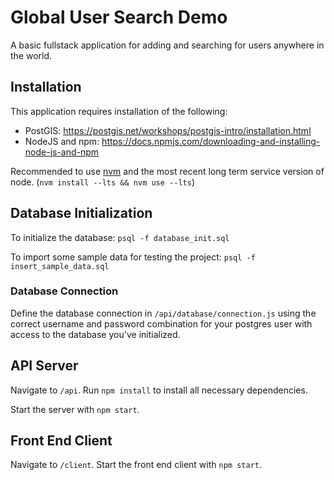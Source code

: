 # Global User Search Demo

A basic fullstack application for adding and searching for users anywhere in the world.

## Installation

This application requires installation of the following:
 - PostGIS: https://postgis.net/workshops/postgis-intro/installation.html
 - NodeJS and npm: https://docs.npmjs.com/downloading-and-installing-node-js-and-npm

Recommended to use [nvm](https://github.com/nvm-sh/nvm) and the most recent long term service version of node. (`nvm install --lts && nvm use --lts`)


## Database Initialization

To initialize the database: `psql -f database_init.sql`

To import some sample data for testing the project: `psql -f insert_sample_data.sql`


### Database Connection

Define the database connection in `/api/database/connection.js` using the correct username and password combination for your postgres user with access to the database you've initialized.


## API Server

Navigate to `/api`. Run `npm install` to install all necessary dependencies.

Start the server with `npm start`.


## Front End Client

Navigate to `/client`. Start the front end client with `npm start`.